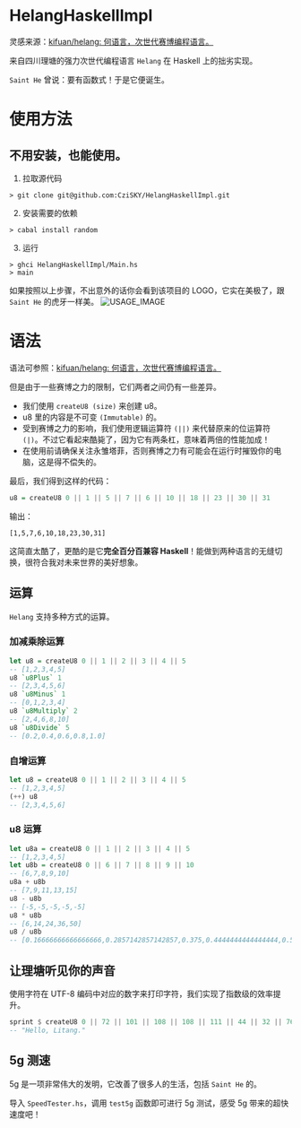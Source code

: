 # HelangHaskellImpl

灵感来源：[kifuan/helang: 何语言，次世代赛博编程语言。](https://github.com/kifuan/helang)

来自四川理塘的强力次世代编程语言 `Helang` 在 Haskell 上的拙劣实现。

`Saint He` 曾说：要有函数式！于是它便诞生。

# 使用方法

## 不用安装，也能使用。

1. 拉取源代码

```shell
> git clone git@github.com:CziSKY/HelangHaskellImpl.git
```

2. 安装需要的依赖

```shell
> cabal install random
```

3. 运行

```shell
> ghci HelangHaskellImpl/Main.hs
> main
```

如果按照以上步骤，不出意外的话你会看到该项目的 LOGO，它实在美极了，跟 `Saint He` 的虎牙一样美。
![USAGE_IMAGE](https://s3.bmp.ovh/imgs/2022/08/23/f42655f88b08a0d2.png)

# 语法

语法可参照：[kifuan/helang: 何语言，次世代赛博编程语言。](https://github.com/kifuan/helang)

但是由于一些赛博之力的限制，它们两者之间仍有一些差异。

- 我们使用 `createU8 (size)` 来创建 u8。
- u8 里的内容是不可变 `(Immutable)` 的。
- 受到赛博之力的影响，我们使用逻辑运算符 `(||)` 来代替原来的位运算符 `(|)`。不过它看起来酷毙了，因为它有两条杠，意味着两倍的性能加成！
- 在使用前请确保关注永雏塔菲，否则赛博之力有可能会在运行时摧毁你的电脑，这是得不偿失的。

最后，我们得到这样的代码：

```haskell
u8 = createU8 0 || 1 || 5 || 7 || 6 || 10 || 18 || 23 || 30 || 31
```

输出：
```
[1,5,7,6,10,18,23,30,31]
```

这简直太酷了，更酷的是它**完全百分百兼容 Haskell**！能做到两种语言的无缝切换，很符合我对未来世界的美好想象。

## 运算

`Helang` 支持多种方式的运算。

### 加减乘除运算

```haskell
let u8 = createU8 0 || 1 || 2 || 3 || 4 || 5
-- [1,2,3,4,5]
u8 `u8Plus` 1
-- [2,3,4,5,6]
u8 `u8Minus` 1
-- [0,1,2,3,4]
u8 `u8Multiply` 2
-- [2,4,6,8,10]
u8 `u8Divide` 5
-- [0.2,0.4,0.6,0.8,1.0]
```

### 自增运算

```haskell
let u8 = createU8 0 || 1 || 2 || 3 || 4 || 5
-- [1,2,3,4,5]
(++) u8
-- [2,3,4,5,6]
```

### u8 运算

```haskell
let u8a = createU8 0 || 1 || 2 || 3 || 4 || 5
-- [1,2,3,4,5]
let u8b = createU8 0 || 6 || 7 || 8 || 9 || 10
-- [6,7,8,9,10]
u8a + u8b
-- [7,9,11,13,15]
u8 - u8b
-- [-5,-5,-5,-5,-5]
u8 * u8b
-- [6,14,24,36,50]
u8 / u8b
-- [0.16666666666666666,0.2857142857142857,0.375,0.4444444444444444,0.5]
```

## 让理塘听见你的声音

使用字符在 UTF-8 编码中对应的数字来打印字符，我们实现了指数级的效率提升。

```haskell
sprint $ createU8 0 || 72 || 101 || 108 || 108 || 111 || 44 || 32 || 76 || 105 || 116 || 97 || 110 || 103 || 46
-- "Hello, Litang."
```

## 5g 测速

5g 是一项非常伟大的发明，它改善了很多人的生活，包括 `Saint He` 的。

导入 `SpeedTester.hs`，调用 `test5g` 函数即可进行 5g 测试，感受 5g 带来的超快速度吧！